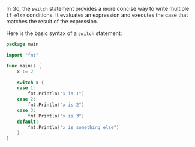 In Go, the `switch` statement provides a more concise way to write multiple `if-else` conditions. It evaluates an expression and executes the case that matches the result of the expression.

Here is the basic syntax of a `switch` statement:

```go
package main

import "fmt"

func main() {
    x := 2

    switch x {
    case 1:
        fmt.Println("x is 1")
    case 2:
        fmt.Println("x is 2")
    case 3:
        fmt.Println("x is 3")
    default:
        fmt.Println("x is something else")
    }
}
```

